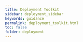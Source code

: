 ```yaml
---
title: Deployment Toolkit
sidebar: deployment_sidebar
keywords: guidance
permalink: deployment_toolkit.html
toc: false
folder: deployment
---
```

